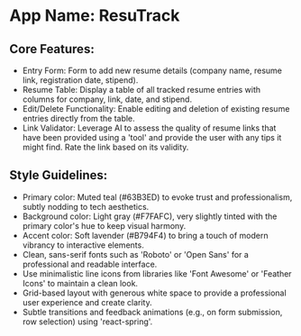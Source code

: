 # **App Name**: ResuTrack

## Core Features:

- Entry Form: Form to add new resume details (company name, resume link, registration date, stipend).
- Resume Table: Display a table of all tracked resume entries with columns for company, link, date, and stipend.
- Edit/Delete Functionality: Enable editing and deletion of existing resume entries directly from the table.
- Link Validator: Leverage AI to assess the quality of resume links that have been provided using a 'tool' and provide the user with any tips it might find. Rate the link based on its validity.

## Style Guidelines:

- Primary color: Muted teal (#63B3ED) to evoke trust and professionalism, subtly nodding to tech aesthetics.
- Background color: Light gray (#F7FAFC), very slightly tinted with the primary color's hue to keep visual harmony.
- Accent color: Soft lavender (#B794F4) to bring a touch of modern vibrancy to interactive elements.
- Clean, sans-serif fonts such as 'Roboto' or 'Open Sans' for a professional and readable interface.
- Use minimalistic line icons from libraries like 'Font Awesome' or 'Feather Icons' to maintain a clean look.
- Grid-based layout with generous white space to provide a professional user experience and create clarity.
- Subtle transitions and feedback animations (e.g., on form submission, row selection) using 'react-spring'.
